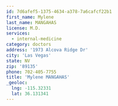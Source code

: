 ```yaml
---
id: 7d6afef5-1375-4634-a378-7a6cafcf22b1
first_name: Mylene
last_name: MANGAHAS
license: M.D.
services:
  - internal-medicine
category: doctors
address: '1973 Alcova Ridge Dr'
city: 'Las Vegas'
state: NV
zip: '89135'
phone: 702-405-7755
title: 'Mylene MANGAHAS'
_geoloc:
  lng: -115.32331
  lat: 36.131341
---
```

